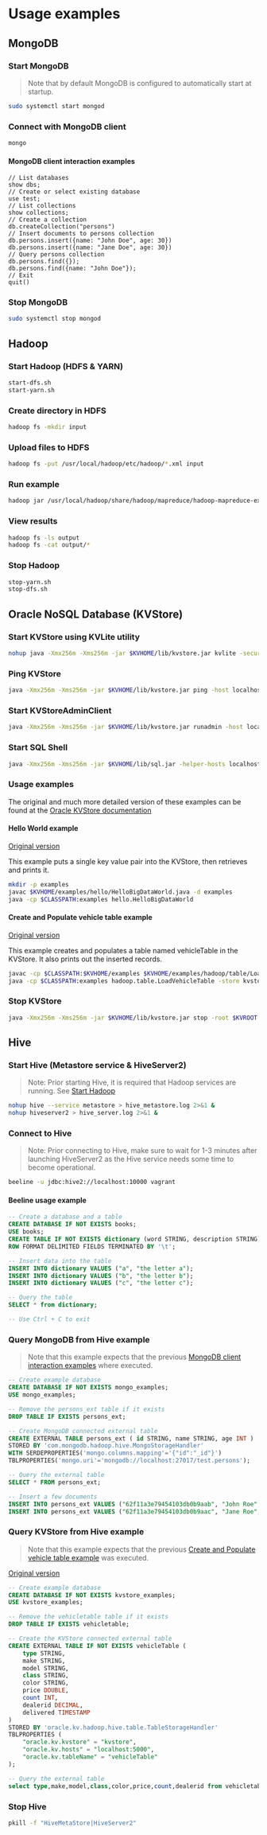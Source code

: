 # Usage examples


## MongoDB


### Start MongoDB

> Note that by default MongoDB is configured to automatically start at startup.

```bash
sudo systemctl start mongod
```

### Connect with MongoDB client

```bash
mongo
```

#### MongoDB client interaction examples

```
// List databases
show dbs;
// Create or select existing database
use test;
// List collections
show collections;
// Create a collection
db.createCollection("persons")
// Insert documents to persons collection
db.persons.insert({name: "John Doe", age: 30})
db.persons.insert({name: "Jane Doe", age: 30})
// Query persons collection
db.persons.find({});
db.persons.find({name: "John Doe"});
// Exit
quit()
```

### Stop MongoDB

```bash
sudo systemctl stop mongod
```


## Hadoop


### Start Hadoop (HDFS & YARN)

```bash
start-dfs.sh
start-yarn.sh
```

### Create directory in HDFS

```bash
hadoop fs -mkdir input
```

### Upload files to HDFS

```bash
hadoop fs -put /usr/local/hadoop/etc/hadoop/*.xml input
```

### Run example

```bash
hadoop jar /usr/local/hadoop/share/hadoop/mapreduce/hadoop-mapreduce-examples-3.3.4.jar grep input output 'dfs[a-z.]+'
```

### View results

```bash
hadoop fs -ls output
hadoop fs -cat output/*
```

### Stop Hadoop

```bash
stop-yarn.sh
stop-dfs.sh
```


## Oracle NoSQL Database (KVStore)


### Start KVStore using KVLite utility

```bash
nohup java -Xmx256m -Xms256m -jar $KVHOME/lib/kvstore.jar kvlite -secure-config disable -root $KVROOT > kvstore.log 2>&1 &
```

### Ping KVStore

```bash
java -Xmx256m -Xms256m -jar $KVHOME/lib/kvstore.jar ping -host localhost -port 5000
```

### Start KVStoreAdminClient
```bash
java -Xmx256m -Xms256m -jar $KVHOME/lib/kvstore.jar runadmin -host localhost -port 5000
```

### Start SQL Shell
```bash
java -Xmx256m -Xms256m -jar $KVHOME/lib/sql.jar -helper-hosts localhost:5000 -store kvstore
```

### Usage examples

The original and much more detailed version of these examples can be found at the
[Oracle KVStore documentation](https://docs.oracle.com/en/database/other-databases/nosql-database/21.2/)

#### Hello World example

[Original version](https://docs.oracle.com/en/database/other-databases/nosql-database/21.2/java-driver-table/verifying-installation.html)

This example puts a single key value pair into the KVStore, then retrieves and prints it.

```bash
mkdir -p examples
javac $KVHOME/examples/hello/HelloBigDataWorld.java -d examples
java -cp $CLASSPATH:examples hello.HelloBigDataWorld
```

#### Create and Populate vehicle table example

[Original version](https://docs.oracle.com/en/database/other-databases/nosql-database/21.2/integrations/counttablerows-support-programs.html#GUID-F05AFFE1-1AA4-4139-AF60-F8424FA3CDED)

This example creates and populates a table named vehicleTable in the KVStore.
It also prints out the inserted records.

```bash
javac -cp $CLASSPATH:$KVHOME/examples $KVHOME/examples/hadoop/table/LoadVehicleTable.java -d examples
java -cp $CLASSPATH:examples hadoop.table.LoadVehicleTable -store kvstore -host localhost -port 5000
```

### Stop KVStore

```bash
java -Xmx256m -Xms256m -jar $KVHOME/lib/kvstore.jar stop -root $KVROOT
```


## Hive


### Start Hive (Metastore service & HiveServer2)

> Note: Prior starting Hive, it is required that Hadoop services are running.
> See [Start Hadoop](#start-hadoop-hdfs--yarn)

```bash
nohup hive --service metastore > hive_metastore.log 2>&1 &
nohup hiveserver2 > hive_server.log 2>&1 &
```

### Connect to Hive

> Note: Prior connecting to Hive, make sure to wait for 1-3 minutes after
> launching HiveServer2 as the Hive service needs some time to become operational.

```bash
beeline -u jdbc:hive2://localhost:10000 vagrant
```

#### Beeline usage example

```SQL
-- Create a database and a table
CREATE DATABASE IF NOT EXISTS books;
USE books;
CREATE TABLE IF NOT EXISTS dictionary (word STRING, description STRING)
ROW FORMAT DELIMITED FIELDS TERMINATED BY '\t';

-- Insert data into the table
INSERT INTO dictionary VALUES ("a", "the letter a");
INSERT INTO dictionary VALUES ("b", "the letter b");
INSERT INTO dictionary VALUES ("c", "the letter c");

-- Query the table
SELECT * from dictionary;

-- Use Ctrl + C to exit
```

### Query MongoDB from Hive example

> Note that this example expects that the previous [MongoDB client interaction examples](#mongodb-client-interaction-examples) where executed.

```SQL
-- Create example database
CREATE DATABASE IF NOT EXISTS mongo_examples;
USE mongo_examples;

-- Remove the persons_ext table if it exists
DROP TABLE IF EXISTS persons_ext;

-- Create MongoDB connected external table
CREATE EXTERNAL TABLE persons_ext ( id STRING, name STRING, age INT )
STORED BY 'com.mongodb.hadoop.hive.MongoStorageHandler'
WITH SERDEPROPERTIES('mongo.columns.mapping'='{"id":"_id"}')
TBLPROPERTIES('mongo.uri'='mongodb://localhost:27017/test.persons');

-- Query the external table
SELECT * FROM persons_ext;

-- Insert a few documents
INSERT INTO persons_ext VALUES ("62f11a3e79454103db0b9aab", "John Roe", 50);
INSERT INTO persons_ext VALUES ("62f11a3e79454103db0b9aac", "Jane Roe", 50);
```

### Query KVStore from Hive example

> Note that this example expects that the previous [Create and Populate vehicle table example](#create-and-populate-vehicle-table-example) was executed.

[Original version](https://docs.oracle.com/en/database/other-databases/nosql-database/21.2/integrations/mapping-hive-external-table-vehicletable-non-secure-store.html)

```SQL
-- Create example database
CREATE DATABASE IF NOT EXISTS kvstore_examples;
USE kvstore_examples;

-- Remove the vehicletable table if it exists
DROP TABLE IF EXISTS vehicletable;

-- Create the KVStore connected external table
CREATE EXTERNAL TABLE IF NOT EXISTS vehicleTable (
    type STRING,
    make STRING,
    model STRING,
    class STRING,
    color STRING,
    price DOUBLE,
    count INT,
    dealerid DECIMAL,
    delivered TIMESTAMP
)
STORED BY 'oracle.kv.hadoop.hive.table.TableStorageHandler'
TBLPROPERTIES (
    "oracle.kv.kvstore" = "kvstore",
    "oracle.kv.hosts" = "localhost:5000",
    "oracle.kv.tableName" = "vehicleTable"
);

-- Query the external table
select type,make,model,class,color,price,count,dealerid from vehicletable;
```

### Stop Hive

```bash
pkill -f "HiveMetaStore|HiveServer2"
```
